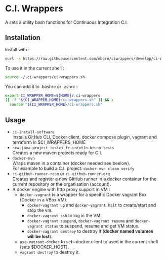 # C.I. Wrappers

A sets a utility bash functions for Continuous Integration C.I.

## Installation

Install with :

```bash
curl -s https://raw.githubusercontent.com/ebpro/ciwrappers/develop/ci-wrappers.sh | bash
```

To use it in the current shell :

```bash
source ~/.ci-wrappers/ci-wrappers.sh
```

You can add it to .bashrc or .zshrc :

```bash
export CI_WRAPPER_HOME=${HOME}/.ci-wrappers
[[ -f "${CI_WRAPPER_HOME}/ci-wrappers.sh" ]] && \
  source "${CI_WRAPPER_HOME}/ci-wrappers.sh"
```

## Usage

- `ci-install-software` <br/>
  Installs GitHub CLI, Docker client, docker compose plugin, vagrant and terraform in $CI_WRAPPERS_HOME
- `new-java-project testci fr.univtln.bruno.tests` <br/>
  Creates a new maven projects ready for C.I.
- `docker-mvn` <br/>
  Wraps maven in a container (docker needed see beelow).<br/>
  For example to build a C.I. project: `docker-mvn clean verify`
- `ci-github-runner-repo` or `ci-github-runner-org` <br/>
  Creates and register a new GitHub runner in a docker container for the current repository
  or the organisation (account).
- A docker engine with http proxy support in VM :
    - `docker-vagrant` is a wrapper for a specific Docker vagrant Box (Docker in a VBox VM).
        - `docker-vagrant up` and `docker-vagrant halt` to create/start and stop the vm.
        - `docker-vagrant ssh` to log in the VM.
        - `docker-vagrant suspend`, `docker-vagrant resume` and `docker-vagrant status` to suspend, resume and get VM
          status.
        - `docker-vagrant destroy` to destroy it (**docker named volumes will be lost**).
    - `use-vagrant-docker` to sets docker client to used in the current shell (sets $DOCKER_HOST).
    - `vagrant destroy` to destroy it.
